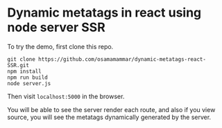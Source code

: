 # Dynamic metatags in react using node server SSR

To try the demo, first clone this repo.

```
git clone https://github.com/osamamammar/dynamic-metatags-react-SSR.git
npm install
npm run build
node server.js
```

Then visit `localhost:5000` in the browser.

You will be able to see the server render each route, and also if you view source, you will see the metatags dynamically generated by the server.
